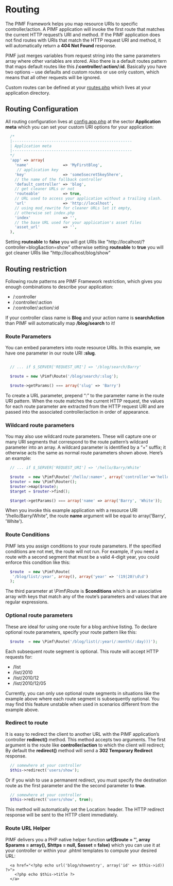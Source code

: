 # Routing

The PIMF Framework helps you map resource URIs to specific controller/action. A PIMF application will invoke the
first route that matches the current HTTP request’s URI and method. If the PIMF application does not find routes
with URIs that match the HTTP request URI and method, it will automatically return a **404 Not Found** response.

PIMF just merges variables from request string into the same parameters array where other variables are stored.
Also there is a default routes pattern that maps default routes like this **/:controller/:action/:id**. Basically you
have two options – use defaults and custom routes or use only custom, which means that all other requests will be ignored.

Custom routes can be defined at your [routes.php](https://github.com/gjerokrsteski/pimf-blog/blob/master/app/MyFirstBlog/routes.php) which
lives at your application directory.

## Routing Configuration
All routing configuration lives at [config.app.php](https://github.com/gjerokrsteski/pimf-blog/blob/master/app/config.app.php) at the sector
**Application meta** which you can set your custom URI options for your application:

```php
  /*
  |----------------------------------------------------
  | Application meta
  |----------------------------------------------------
  */
  'app' => array(
    'name'               => 'MyFirstBlog',
     // application key
    'key'                => 'some5secret5key5here',
    // the name of the fallback controller
    'default_controller' => 'blog',
    // get cleaner URLs or not
    'routeable'          => true,
    // URL used to access your application without a trailing slash.
    'url'                => 'http://localhost',
    // using mod_rewrite for cleaner URLs let it empty,
    // otherwise set index.php
    'index'              => '',
    // the base URL used for your application's asset files
    'asset_url'          => '',
  ),
```

Setting **routeable** to **false** you will got URIs like "http://localhost/?controller=blog&action=show" otherwise
setting **routeable** to **true** you will got cleaner URIs like "http://localhost/blog/show"

## Routing restriction
Following route patterns are PIMF Framework restriction, which gives you enough combinations to describe your application:

- /:controller
- /:controller/:action
- /:controller/:action/:id

If your controller class name is **Blog** and your action name is **searchAction** than PIMF will automatically map **/blog/search** to it!

### Route Parameters
You can embed parameters into route resource URIs. In this example, we have one parameter in our route URI **:slug**.

```php

  // ... if $_SERVER['REQUEST_URI'] => '/blog/search/Barry'

  $route = new \Pimf\Route('/blog/search/:slug');

  $route->getParams() === array('slug' => 'Barry')

```

To create a URL parameter, prepend “:” to the parameter name in the route URI pattern. When the route matches the current HTTP request,
the values for each route parameter are extracted from the HTTP request URI and are passed into the associated controller/action in
order of appearance.

### Wildcard route parameters
You may also use wildcard route parameters. These will capture one or many URI segments that correspond to the route pattern’s
wildcard parameter into an array. A wildcard parameter is identified by a “+” suffix; it otherwise acts the same as normal route
parameters shown above. Here’s an example:

```php
  // ... if $_SERVER['REQUEST_URI'] => '/hello/Barry/White'

  $route  = new \Pimf\Route('/hello/:name+', array('controller'=>'hello'));
  $router = new \Pimf\Router();
  $router->map($route);
  $target = $router->find();

  $target->getParams() === array('name' => array('Barry', 'White'));
```

When you invoke this example application with a resource URI “/hello/Barry/White”, the route **name** argument will be equal
to array('Barry', 'White').


### Route Conditions
PIMF lets you assign conditions to your route parameters. If the specified conditions are not met, the route will not run.
For example, if you need a route with a second segment that must be a valid 4-digit year, you could enforce this condition like this:

```php
  $route  = new \Pimf\Route(
   '/blog/list/:year', array(), array('year' => '(19|20)\d\d')
  );
```

The third parameter at \Pimf\Route is **$conditions** which is an associative array with keys that match any of the route’s parameters and values that are
regular expressions.


### Optional route parameters
These are ideal for using one route for a blog archive listing. To declare optional route parameters, specify your route pattern like this:

```php
  $route  = new \Pimf\Route('/blog/list(/:year(/:month(/:day)))');
```

Each subsequent route segment is optional. This route will accept HTTP requests for:

- /list
- /list/2010
- /list/2010/12
- /list/2010/12/05

Currently, you can only use optional route segments in situations like the example above where each route segment is
subsequently optional. You may find this feature unstable when used in scenarios different from the example above.

### Redirect to route
It is easy to redirect the client to another URL with the PIMF application’s controller **redirect()** method. This method accepts two
arguments. The first argument is the route like **controller/action** to which the client will redirect; By default the **redirect()** method
will send a **302 Temporary Redirect** response.

```php
  // somewhere at your controller
  $this->redirect('users/show');
```

Or if you wish to use a permanent redirect, you must specify the destination route as the first parameter and the the second parameter to **true**.

```php
  // somewhere at your controller
  $this->redirect('users/show', true);
```

This method will automatically set the Location: header. The HTTP redirect response will be sent to the HTTP client immediately.

### Route URL Helper
PIMF delivers you a PHP native helper function **url($route = '', array $params = array(), $https = null, $asset = false)** which you can use it
at your controller or within your .phtml templates to compute your desired URL:

```phtml
  <a href="<?php echo url('blog/showentry', array('id' => $this->id)) ?>">
    <?php echo $this->title ?>
  </a>
```
